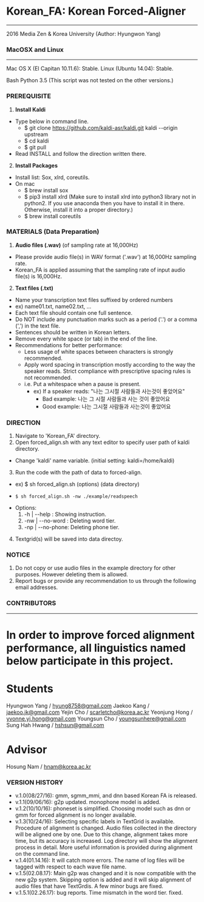 # Korean_FA: Korean Forced-Aligner  
---

2016
Media Zen & Korea University (Author: Hyungwon Yang)

                                                    



### MacOSX and Linux
----------------------------------------------------------------
Mac OS X (El Capitan 10.11.6): Stable.
Linux (Ubuntu 14.04): Stable.

Bash
Python 3.5
(This script was not tested on the other versions.)


### PREREQUISITE

1. **Install Kaldi**
 - Type below in command line.
    - $ git clone https://github.com/kaldi-asr/kaldi.git kaldi --origin upstream
    - $ cd kaldi
    - $ git pull 
 - Read INSTALL and follow the direction written there.

2. **Install Packages**
 - Install list: Sox, xlrd, coreutils.
 -  On mac
    - $ brew install sox
    - $ pip3 install xlrd (Make sure to install xlrd into python3 library not in python2. If you use anaconda then you have to install it in there. Otherwise, install it into a proper directory.)
    - $ brew install coreutils


### MATERIALS (Data Preparation)

1. **Audio files (.wav)** (of sampling rate at 16,000Hz)
 - Please provide audio file(s) in WAV format ('.wav') at 16,000Hz sampling rate.
 - Korean_FA is applied assuming that the sampling rate of input audio file(s) is 16,000Hz.
2. **Text files (.txt)**
 - Name your transcription text files suffixed by ordered numbers
 - ex) name01.txt, name02.txt, ...
 - Each text file should contain one full sentence.
 - Do NOT include any punctuation marks such as a period ('.') or a comma (',') in the text file.
 - Sentences should be written in Korean letters.
 - Remove every white space (or tab) in the end of the line.
 - Recommendations for better performance:
	 - Less usage of white spaces between characters is strongly recommended.
	 - Apply word spacing in transcription mostly according to the way the speaker reads. Strict compliance with prescriptive spacing rules is not recommended.
	 - i.e. Put a whitespace when a pause is present.
		- ex) If a speaker reads: "나는 그시절 사람들과 사는것이 좋았어요"
		   - Bad example: 나는 그 시절 사람들과 사는 것이 좋았어요
		   - Good example: 나는 그시절 사람들과 사는것이 좋았어요

### DIRECTION

1. Navigate to 'Korean_FA' directory.
2. Open forced_align.sh with any text editor to specify user path of kaldi directory.
 - Change 'kaldi' name variable. (initial setting: kaldi=/home/kaldi)
3. Run the code with the path of data to forced-align.
 - ex) $ sh forced_align.sh (options) (data directory)
 -     $ sh forced_align.sh -nw ./example/readspeech
 - Options:
	 1) -h  | --help    : Showing instruction.
	 2) -nw | --no-word : Deleting word tier.
	 3) -np | --no-phone: Deleting phone tier.

4. Textgrid(s) will be saved into data directoy.

### NOTICE

1. Do not copy or use audio files in the example directory for other purposes. However deleting them is allowed.
2. Report bugs or provide any recommendation to us through the following email addresses.

### CONTRIBUTORS
---
# In order to improve forced alignment performance, all linguistics named below participate in this project.

# Students
Hyungwon Yang / hyung8758@gmail.com
Jaekoo Kang / jaekoo.jk@gmail.com
Yejin Cho / scarletcho@korea.ac.kr
Yeonjung Hong / yvonne.yj.hong@gmail.com
Youngsun Cho / youngsunhere@gmail.com
Sung Hah Hwang / hshsun@gmail.com

# Advisor
Hosung Nam / hnam@korea.ac.kr


### VERSION HISTORY

- v.1.0(08/27/16): gmm, sgmm_mmi, and dnn based Korean FA is released.
- v.1.1(09/06/16): g2p updated. monophone model is added.
- v.1.2(10/10/16): phoneset is simplified. Choosing model such as dnn or gmm for forced alignment is no longer available. 
- v.1.3(10/24/16): Selecting specific labels in TextGrid is available. Procedure of alignment is changed. Audio files collected in the directory will be aligned one by one. Due to this change, alignment takes more time, but its accuracy is increased. Log directory will show the alignment process in detail. More useful information is provided during alignment on the command line. 
- v.1.4(01.14.16): It will catch more errors. The name of log files will be tagged with respect to each wave file name. 
- v.1.5(02.08.17): Main g2p was changed and it is now compatible with the new g2p system. Skipping option is added and it will skip alignment of audio files that have TextGrdis. A few minor bugs are fixed.
 - v.1.5.1(02.26.17): bug reports. Time mismatch in the word tier. fixed.

